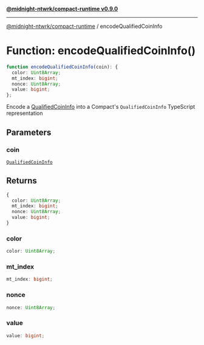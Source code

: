 [**@midnight-ntwrk/compact-runtime v0.9.0**](../README.md)

***

[@midnight-ntwrk/compact-runtime](../globals.md) / encodeQualifiedCoinInfo

# Function: encodeQualifiedCoinInfo()

```ts
function encodeQualifiedCoinInfo(coin): {
  color: Uint8Array;
  mt_index: bigint;
  nonce: Uint8Array;
  value: bigint;
};
```

Encode a [QualifiedCoinInfo](../type-aliases/QualifiedCoinInfo.md) into a Compact's `QualifiedCoinInfo`
TypeScript representation

## Parameters

### coin

[`QualifiedCoinInfo`](../type-aliases/QualifiedCoinInfo.md)

## Returns

```ts
{
  color: Uint8Array;
  mt_index: bigint;
  nonce: Uint8Array;
  value: bigint;
}
```

### color

```ts
color: Uint8Array;
```

### mt\_index

```ts
mt_index: bigint;
```

### nonce

```ts
nonce: Uint8Array;
```

### value

```ts
value: bigint;
```
